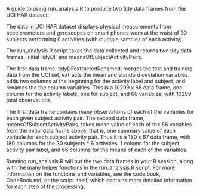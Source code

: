 A guide to using run_analysis.R to produce two tidy data frames from the UCI HAR dataset.

The data in UCI HAR dataset displays physical measurements from accelerometers and gyroscopes on smart phones worn at the waist of 30 subjects performing 6 activities (with multiple samples of each activity).

The run_analysis.R script takes the data collected and returns two tidy data frames, initialTidyDF and meansOfSubjectActivityPairs.

The first data frame, tidyDFextractedRenamed, merges the test and training data from the UCI set, extracts the mean and standard deviation variables, adds two columns at the beginning for the activity label and subject, and renames the the column variables. This is a 10299 x 68 data frame, one column for the activity labels, one for subject, and 66 variables, with 10299 total observations.

The first data frame contains many observations of each of the variables for each given subject activity pair.
The second data frame, meansOfSubjectActivityPairs, takes mean value of each of the 66 variables from the initial data frame above, that is, one summary value of each variable for each subject activity pair. Thus it is a 180 x 67 data frame, with 180 columns for the 30 subjects * 6 activities, 1 column for the subject activity pair label, and 66 columns for the means of each of the variables.


Running run_analysis.R will put the two data frames in your R session, along with the many helper functions in the run_analysis.R script. For more information on the functions and variables, see the code book, CodeBook.md, or the script itself, which contains more detailed information for each step of the processing.



